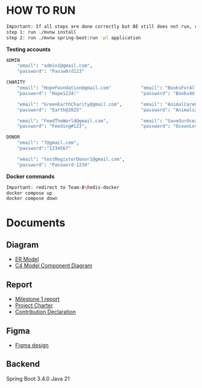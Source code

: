 # HOW TO RUN
```bash
Important: If all steps are done correctly but BE still does not run, run ./mvnw clean install
step 1: run ./mvnw install
step 2: run ./mvnw spring-boot:run -pl application
```

**Testing accounts**
```bash
ADMIN
    "email": "admin1@gmail.com",
    "password": "Passw0rd123"

CHARITY
    "email": "HopeFoundation@gmail.com"           "email": "BooksForAll@gmail.com"
    "password": "Hope1234!"                       "password": "Books4U!23"

    "email": "GreenEarthCharity@gmail.com",       "email": "AnimalCareOrg@gmail.com",
    "password": "Earth@2025"                      "password": "Animals2023@"

    "email": "FeedTheWorld@gmail.com",            "email": "SaveOurOceans@gmail.com",
    "password": "Feeding#123",                    "password": "OceanLove!456",

DONOR
    "email": "7@gmail.com",
    "password":"1234567"

    "email": "testRegisterDonor1@gmail.com",
    "password": "Password-1234"
```

**Docker commands**
```bash
Important: redirect to Team-B\Redis-docker
docker compose up
docker compose down
```

# Documents

## Diagram
- [ER Model](https://drive.google.com/file/d/1tArlar1WjgZ1oUrVpfaJFV0U0w96rRU0/view?usp=sharing)
- [C4 Model Component Diagram](https://online.visual-paradigm.com/share.jsp?id=333730313436302d31)

## Report
- [Milestone 1 report](https://docs.google.com/document/d/1HjZYw-9ZXzuMYkLFFy9G0__hgKjT8WVQgwS1lFFQ79c/edit?usp=sharing)
- [Project Charter](https://rmiteduau-my.sharepoint.com/:w:/r/personal/s3907397_rmit_edu_vn/Documents/Project%20Charter%20-%20Team%20B%20-%20Squad%20Phoenix.docx?d=w6de95e58fc9540169d3ee57f6c834b67&csf=1&web=1&e=8yQRdi)
- [Contribution Declaration](#)

## Figma
- [Figma design](https://www.figma.com/design/rwnx3u5SUsMKPeCiNw8CUI/EEET2582---Team-B?node-id=0-1&t=uUpvmsFMPzEMcIhm-1)


## Backend
Spring Boot 3.4.0
Java 21
